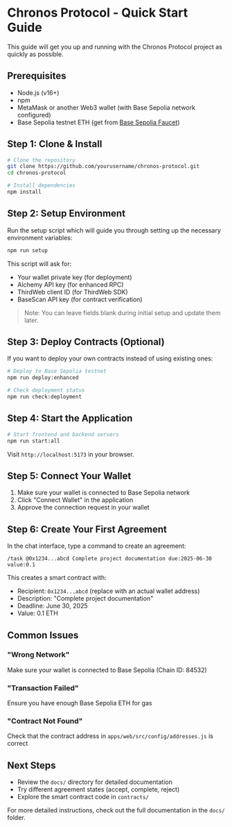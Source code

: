 # Chronos Protocol - Quick Start Guide

This guide will get you up and running with the Chronos Protocol project as quickly as possible.

## Prerequisites

- Node.js (v16+)
- npm
- MetaMask or another Web3 wallet (with Base Sepolia network configured)
- Base Sepolia testnet ETH (get from [Base Sepolia Faucet](https://www.base.org/faucet))

## Step 1: Clone & Install

```bash
# Clone the repository
git clone https://github.com/yourusername/chronos-protocol.git
cd chronos-protocol

# Install dependencies
npm install
```

## Step 2: Setup Environment

Run the setup script which will guide you through setting up the necessary environment variables:

```bash
npm run setup
```

This script will ask for:
- Your wallet private key (for deployment)
- Alchemy API key (for enhanced RPC)
- ThirdWeb client ID (for ThirdWeb SDK)
- BaseScan API key (for contract verification)

> Note: You can leave fields blank during initial setup and update them later.

## Step 3: Deploy Contracts (Optional)

If you want to deploy your own contracts instead of using existing ones:

```bash
# Deploy to Base Sepolia testnet
npm run deploy:enhanced

# Check deployment status
npm run check:deployment
```

## Step 4: Start the Application

```bash
# Start frontend and backend servers
npm run start:all
```

Visit `http://localhost:5173` in your browser.

## Step 5: Connect Your Wallet

1. Make sure your wallet is connected to Base Sepolia network
2. Click "Connect Wallet" in the application
3. Approve the connection request in your wallet

## Step 6: Create Your First Agreement

In the chat interface, type a command to create an agreement:

```
/task @0x1234...abcd Complete project documentation due:2025-06-30 value:0.1
```

This creates a smart contract with:
- Recipient: `0x1234...abcd` (replace with an actual wallet address)
- Description: "Complete project documentation"
- Deadline: June 30, 2025
- Value: 0.1 ETH

## Common Issues

### "Wrong Network"
Make sure your wallet is connected to Base Sepolia (Chain ID: 84532)

### "Transaction Failed"
Ensure you have enough Base Sepolia ETH for gas

### "Contract Not Found"
Check that the contract address in `apps/web/src/config/addresses.js` is correct

## Next Steps

- Review the `docs/` directory for detailed documentation
- Try different agreement states (accept, complete, reject)
- Explore the smart contract code in `contracts/`

For more detailed instructions, check out the full documentation in the `docs/` folder.
